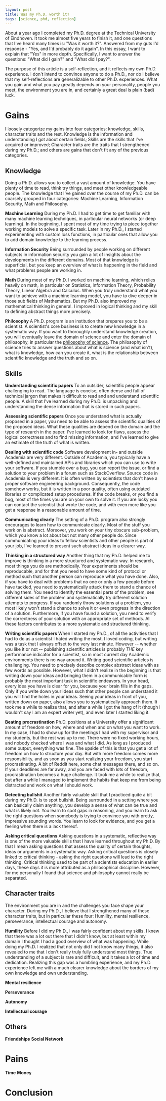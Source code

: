 ```yaml
---
layout: post
title: Was my Ph.D. worth it?
tags: [science, phd, reflection]
---
```

About a year ago I completed my Ph.D. degree at the Technical University of Eindhoven. It took me almost five years to finish it, and one questions that I've heard many times is: "Was it worth it?". Answered from my guts I'd response - "Yes, and I'd probably do it again". In this essay, I want to explain that "Yes" in more depth. Specifically, I want to answer the questions: "What did I gain?" and "What did I pay?".

The purpose of this article is a self-reflection, and it reflects my own Ph.D. experience. I don't intend to convince anyone to do a Ph.D., nor do I believe that my self-reflections are generalizable to other Ph.D. experiences. What you gain and what you pay greatly depends on your personality, people you meet, the environment you are in, and certainly a great deal is plain (bad) luck.

# Gains
I loosely categorize my gains into four categories: knowledge, skills, character traits and the rest. Knowledge is the information and understanding I got about certain fields; Skills are the skills that I've acquired or improved; Character traits are the traits that I strengthened during my Ph.D.; and others are gains that don't fit any of the previous categories.

## Knowledge
Doing a Ph.D. allows you to collect a vast amount of knowledge. You have plenty of time to read, think try things, and meet other knowledgeable people. The knowledge that I've gained over the course of my Ph.D. can be coarsely grouped in four categories: Machine Learning, Information Security, Math and Philosophy.

**Machine Learning** During my Ph.D. I had to get time to get familiar with many machine learning techniques, in particular neural networks (or deep learning). In the beginning, I spent most of my time trying to piece together working models to solve a specific task. Later in my Ph.D., I started experimenting with custom loss functions, in particular ones that allow you to add domain knowledge to the learning process.  

**Information Security** Being surrounded by people working on different subjects in information security you gain a lot of insights about the developments in the different domains. Most of that knowledge is superficial, but you keep an overview of what is happening in the field and what problems people are working in.

**Math** During most of my Ph.D. I worked on machine learning, which relies heavily on math, in particular on Statistics, Information Theory, Probability Theory, Linear Algebra and Calculus. When you truly understand what you want to achieve with a machine learning model, you have to dive deeper in those sub fields of Mathematics. But my Ph.D. also improved my mathematical thinking in general. I improved in logical thinking and my skill to defining abstract things more precisely.

**Philosophy** A Ph.D. program is an institution that prepares you to be a scientist. A scientist's core business is to create new knowledge in a systematic way. If you want to thoroughly understand knowledge creation, you will eventually leave the domain of science and enter the domain of philosophy, in particular the [philosophy of science](https://en.wikipedia.org/wiki/Philosophy_of_science). The philosophy of science tries to answer questions about what is science (and what isn't), what is knowledge, how can you create it, what is the relationship between scientific knowledge and the truth and so on.

## Skills

**Understanding scientific papers** To an outsider, scientific people appear challenging to read. The language is concise, often dense and full of technical jargon that makes it difficult to read and and understand scientific people. A skill that I've learned during my Ph.D. is unpacking and understanding the dense information that is stored in such papers.

**Assessing scientific papers** Once you understand what is actually proposed in a paper, you need to be able to assess the scientific qualities of the proposed ideas. What these qualities are depend on the domain and the type of research in the paper. I've learned to look for flaws, assess the logical correctness and to find missing information, and I've learned to give an estimate of the truth of what is written.

**Dealing with scientific code** Software development in- and outside Academia are very different. Outside of Academia, you typically have a well-defined and maintained APIs and libraries which you can use to write your software. If you stumble over a bug, you can report the issue, or find a solution to your  problem in a forum such as StackOverflow. Source code in Academia is very different. It is often written by scientists that don't have a proper software engineering background. Consequently, the code somehow works, but it is written in a poor quality, often using outdated libraries or complicated setup procedures. If the code breaks, or you find a bug, most of the times you are on your own to solve it. If you are lucky you can contact the scientist that wrote the code, and with even more like you get a response in a reasonable amount of time.  

**Communicating clearly** The setting of a Ph.D. program also strongly encourages to learn how to communicate clearly. Most of the stuff you work on is abstract. Moreover, you work on your tiny obscure sub-problem, which you know a lot about but not many other people do. Since communicating your ideas to fellow scientists and other people is part of your job, I've learned to present such abstract ideas in a clearer way.

**Thinking in a structured way** Another thing that my Ph.D. helped me to improve is thinking in a more structured and systematic way. In research, most things you do are methodically. Your experiments should be reproducable, and for that you need to have some kind of protocol or method such that another person can reproduce what you have done. Also, if you have to deal with problems that no one or only a few people before have tackled, you need to systematically attack them to stand a chance of solving them. You need to identify the essential parts of the problem, see different sides of the problem and systematically try different solution attempts to progress. If you randomly throw solutions at a problem, you most likely won't stand a chance to solve it or even progress in the direction of a solution. Furthermore, if you have found a solution, you need to verify the correctness of your solution with an appropriate set of methods. All these factors contributes to a more systematic and structured thinking.  

**Writing scientific papers** When I started my Ph.D., of all the activities that I had to do as a scientist I hated writing the most. I loved coding, but writing was a task that I always offset to the very last minute. However -- whether you like it or not -- publishing scientific articles is probably *THE* key performance indicator for a scientist, so in most current day Academic environments there is no way around it. Writing good scientific articles is challenging. You need to precisely describe complex abstract ideas with as few words as possible. However, what I didn't realize in the beginning is that writing down your ideas and bringing them in a communicable form is probably the most important task in scientific endeavors. In your head, every idea you have is clear for you, because your brain fills in the gaps. Only if you  write down your ideas such that other people can understand it you will find the holes in your ideas. Seeing your ideas in front of you, written down on paper, also allows you to systematically approach them. It took me a while to realize that, and after a while I got the hang of it (though I wouldn't say I am an expert writer yet), and even later I started liking it.

**Beating procrastination** Ph.D. positions at a University offer a significant amount of freedom on how, where and when and on what you want to work. In my case, I had to show up for the meetings I had with my supervisor and my students, but the rest was up to me. There were no fixed working hours, and nobody checked where I was and what I did. As long as I produced some output, everything was fine. The upside of this is that you get a lot of freedom on how to structure your day. But with more freedom comes more responsibility, and as soon as you start realizing your freedom, you start procrastinating. A bit of Reddit here, some chat messages there, and so on. If your deadlines are far away, and you are faced with lots of freedom, procrastination becomes a huge challenge. It took me a while to realize that, but after a while I managed to implement the habits that keep me from being distracted and work on what I should work.

**Detecting bullshit** Another fairly valuable skill that I practiced quite a bit during my Ph.D. is to spot bullshit. Being surrounded in a setting where you can basically claim anything, you develop a sense of what can be true and what is likely not. You learn to spot gaps in reasoning, and you learn to ask the right questions when somebody is trying to convince you with pretty, impressive sounding words. You learn to look for evidence, and you get a feeling when there is a lack thereof.  

**Asking critical questions** Asking questions in a systematic, reflective way is one of the more valuable skills that I have learned throughout my Ph.D. By that I mean asking questions that assess the quality of certain thoughts, ideas or arguments in a systematic way. Asking critical questions is closely linked to critical thinking - asking the right questions will lead to the right thinking. Critical thinking used to be part of a scientists education in earlier days, these days it is more attributed as a philosophical discipline. However, for  me personally I found that science and philosophy cannot really be separated.

## Character traits
The environment you are in and the challenges you face shape your character. During my Ph.D., I believe that I strengthened many of these character traits, but in particular these four: Humility, mental resilience, perseverance, intellectual courage and autonomy.

**Humility** Before I did my Ph.D., I was fairly confident about my skills. I knew that there was a lot out there that I didn't know, but at least within my domain I thought I had a good overview of what was happening. While doing my Ph.D. I realized that not only did I not know many things, it also revealed to me that I don't really truly fully understand most things. True understanding of a subject is rare and difficult, and it takes a lot of time and dedication. Realizing this gap was a humbling experience, and my Ph.D. experience left me with a much clearer knowledge about the borders of my own knowledge and own understanding. 

**Mental resilience**

**Perseverance**

**Autonomy**

**Intellectual courage**


## Others
**Friendships**
**Social Network**

# Pains

**Time**
**Money**

# Conclusion
